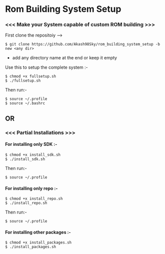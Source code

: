 # Rom Building System Setup
### <<< Make your System capable of custom ROM building >>>

First clone the repositoiy -->
  
	$ git clone https://github.com/Akash98Sky/rom_building_system_setup -b new <any dir>
* add any directory name at the end or keep it empty

Use this to setup the complete system :-
	
	$ chmod +x fullsetup.sh
	$ ./fullsetup.sh

Then run:-

	$ source ~/.profile
	$ source ~/.bashrc

##	OR

### <<< Partial Installations >>>
#### For installing only SDK :-
  
	$ chmod +x install_sdk.sh
	$ ./install_sdk.sh

  Then run:-

	$ source ~/.profile



#### For installing only repo :-
  
	$ chmod +x install_repo.sh
	$ ./install_repo.sh

  Then run:-

	$ source ~/.profile 



#### For installing other packages :-
  
	$ chmod +x install_packages.sh
	$ ./install_packages.sh

